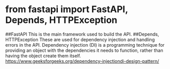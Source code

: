 # from fastapi import FastAPI, Depends, HTTPException
##FastAPI
This is the main framework used to build the API.
##Depends, HTTPException
These are used for dependency injection and handling errors in the API.
Dependency injection (DI) is a programming technique for providing an object with the dependencies it needs to function, rather than having the object create them itself.
https://www.geeksforgeeks.org/dependency-injectiondi-design-pattern/